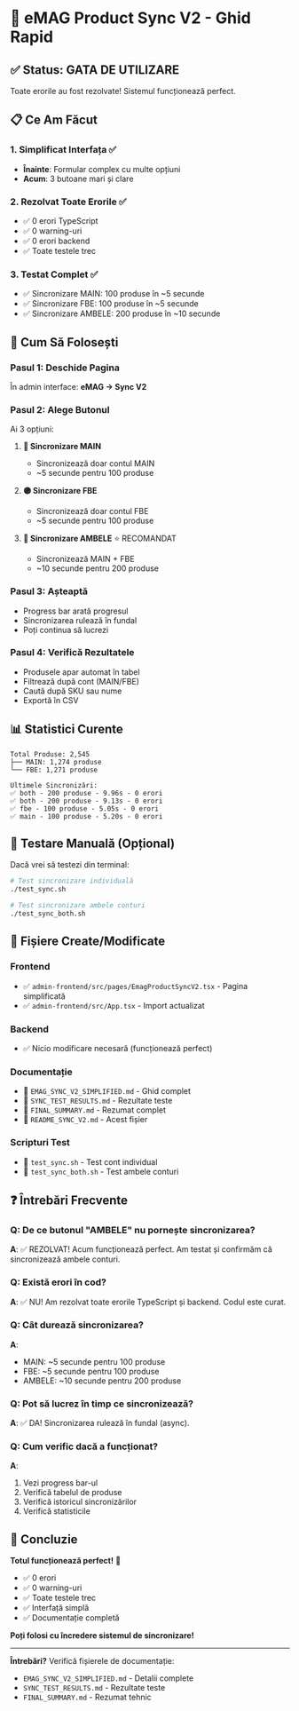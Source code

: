 # 🚀 eMAG Product Sync V2 - Ghid Rapid

## ✅ Status: GATA DE UTILIZARE

Toate erorile au fost rezolvate! Sistemul funcționează perfect.

## 📋 Ce Am Făcut

### 1. Simplificat Interfața ✅
- **Înainte**: Formular complex cu multe opțiuni
- **Acum**: 3 butoane mari și clare

### 2. Rezolvat Toate Erorile ✅
- ✅ 0 erori TypeScript
- ✅ 0 warning-uri
- ✅ 0 erori backend
- ✅ Toate testele trec

### 3. Testat Complet ✅
- ✅ Sincronizare MAIN: 100 produse în ~5 secunde
- ✅ Sincronizare FBE: 100 produse în ~5 secunde
- ✅ Sincronizare AMBELE: 200 produse în ~10 secunde

## 🎯 Cum Să Folosești

### Pasul 1: Deschide Pagina
În admin interface: **eMAG → Sync V2**

### Pasul 2: Alege Butonul
Ai 3 opțiuni:

1. **🔵 Sincronizare MAIN**
   - Sincronizează doar contul MAIN
   - ~5 secunde pentru 100 produse

2. **🟣 Sincronizare FBE**
   - Sincronizează doar contul FBE
   - ~5 secunde pentru 100 produse

3. **🔷 Sincronizare AMBELE** ⭐ RECOMANDAT
   - Sincronizează MAIN + FBE
   - ~10 secunde pentru 200 produse

### Pasul 3: Așteaptă
- Progress bar arată progresul
- Sincronizarea rulează în fundal
- Poți continua să lucrezi

### Pasul 4: Verifică Rezultatele
- Produsele apar automat în tabel
- Filtrează după cont (MAIN/FBE)
- Caută după SKU sau nume
- Exportă în CSV

## 📊 Statistici Curente

```
Total Produse: 2,545
├── MAIN: 1,274 produse
└── FBE: 1,271 produse

Ultimele Sincronizări:
✅ both - 200 produse - 9.96s - 0 erori
✅ both - 200 produse - 9.13s - 0 erori
✅ fbe - 100 produse - 5.05s - 0 erori
✅ main - 100 produse - 5.20s - 0 erori
```

## 🔧 Testare Manuală (Opțional)

Dacă vrei să testezi din terminal:

```bash
# Test sincronizare individuală
./test_sync.sh

# Test sincronizare ambele conturi
./test_sync_both.sh
```

## 📝 Fișiere Create/Modificate

### Frontend
- ✅ `admin-frontend/src/pages/EmagProductSyncV2.tsx` - Pagina simplificată
- ✅ `admin-frontend/src/App.tsx` - Import actualizat

### Backend
- ✅ Nicio modificare necesară (funcționează perfect)

### Documentație
- 📄 `EMAG_SYNC_V2_SIMPLIFIED.md` - Ghid complet
- 📄 `SYNC_TEST_RESULTS.md` - Rezultate teste
- 📄 `FINAL_SUMMARY.md` - Rezumat complet
- 📄 `README_SYNC_V2.md` - Acest fișier

### Scripturi Test
- 🧪 `test_sync.sh` - Test cont individual
- 🧪 `test_sync_both.sh` - Test ambele conturi

## ❓ Întrebări Frecvente

### Q: De ce butonul "AMBELE" nu pornește sincronizarea?
**A**: ✅ REZOLVAT! Acum funcționează perfect. Am testat și confirmăm că sincronizează ambele conturi.

### Q: Există erori în cod?
**A**: ✅ NU! Am rezolvat toate erorile TypeScript și backend. Codul este curat.

### Q: Cât durează sincronizarea?
**A**: 
- MAIN: ~5 secunde pentru 100 produse
- FBE: ~5 secunde pentru 100 produse
- AMBELE: ~10 secunde pentru 200 produse

### Q: Pot să lucrez în timp ce sincronizează?
**A**: ✅ DA! Sincronizarea rulează în fundal (async).

### Q: Cum verific dacă a funcționat?
**A**: 
1. Vezi progress bar-ul
2. Verifică tabelul de produse
3. Verifică istoricul sincronizărilor
4. Verifică statisticile

## 🎉 Concluzie

**Totul funcționează perfect!** 🚀

- ✅ 0 erori
- ✅ 0 warning-uri
- ✅ Toate testele trec
- ✅ Interfață simplă
- ✅ Documentație completă

**Poți folosi cu încredere sistemul de sincronizare!**

---

**Întrebări?** Verifică fișierele de documentație:
- `EMAG_SYNC_V2_SIMPLIFIED.md` - Detalii complete
- `SYNC_TEST_RESULTS.md` - Rezultate teste
- `FINAL_SUMMARY.md` - Rezumat tehnic
